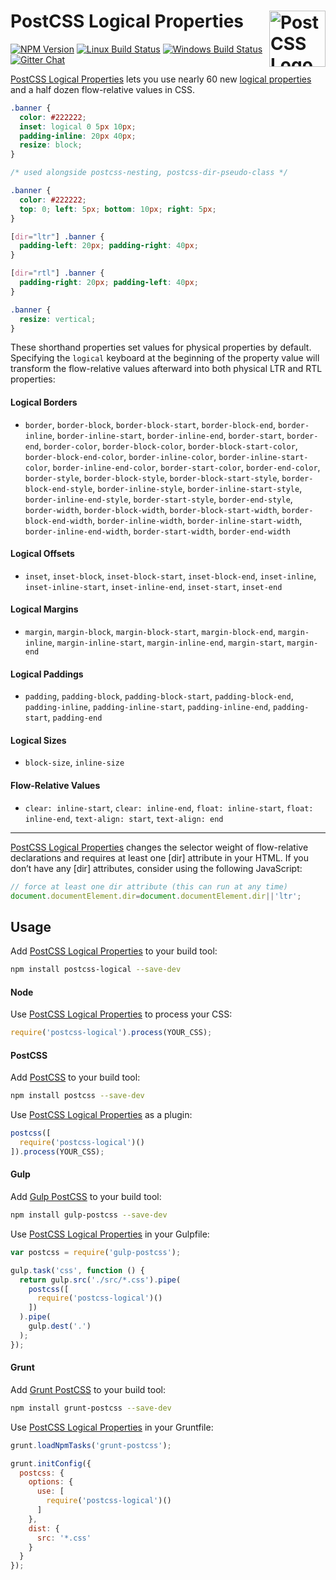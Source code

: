 # PostCSS Logical Properties [<img src="https://postcss.github.io/postcss/logo.svg" alt="PostCSS Logo" width="90" height="90" align="right">][postcss]

[![NPM Version][npm-img]][npm-url]
[![Linux Build Status][cli-img]][cli-url]
[![Windows Build Status][win-img]][win-url]
[![Gitter Chat][git-img]][git-url]

[PostCSS Logical Properties] lets you use nearly 60 new [logical properties]
and a half dozen flow-relative values in CSS.

```css
.banner {
  color: #222222;
  inset: logical 0 5px 10px;
  padding-inline: 20px 40px;
  resize: block;
}

/* used alongside postcss-nesting, postcss-dir-pseudo-class */

.banner {
  color: #222222;
  top: 0; left: 5px; bottom: 10px; right: 5px;
}

[dir="ltr"] .banner {
  padding-left: 20px; padding-right: 40px;
}

[dir="rtl"] .banner {
  padding-right: 20px; padding-left: 40px;
}

.banner {
  resize: vertical;
}
```

These shorthand properties set values for physical properties by default.
Specifying the `logical` keyboard at the beginning of the property value will
transform the flow-relative values afterward into both physical LTR and RTL
properties:

#### Logical Borders

- `border`, `border-block`, `border-block-start`, `border-block-end`,
  `border-inline`, `border-inline-start`, `border-inline-end`, `border-start`,
  `border-end`, `border-color`, `border-block-color`,
  `border-block-start-color`, `border-block-end-color`, `border-inline-color`,
  `border-inline-start-color`, `border-inline-end-color`, `border-start-color`,
  `border-end-color`, `border-style`, `border-block-style`,
  `border-block-start-style`, `border-block-end-style`, `border-inline-style`,
  `border-inline-start-style`, `border-inline-end-style`, `border-start-style`,
  `border-end-style`, `border-width`, `border-block-width`,
  `border-block-start-width`, `border-block-end-width`, `border-inline-width`,
  `border-inline-start-width`, `border-inline-end-width`, `border-start-width`,
  `border-end-width`

#### Logical Offsets

- `inset`, `inset-block`, `inset-block-start`, `inset-block-end`,
  `inset-inline`, `inset-inline-start`, `inset-inline-end`, `inset-start`,
  `inset-end`

#### Logical Margins

- `margin`, `margin-block`, `margin-block-start`, `margin-block-end`,
  `margin-inline`, `margin-inline-start`, `margin-inline-end`, `margin-start`,
  `margin-end`

#### Logical Paddings

- `padding`, `padding-block`, `padding-block-start`, `padding-block-end`,
  `padding-inline`, `padding-inline-start`, `padding-inline-end`,
  `padding-start`, `padding-end`

#### Logical Sizes

- `block-size`, `inline-size`

#### Flow-Relative Values

- `clear: inline-start`, `clear: inline-end`, `float: inline-start`,
  `float: inline-end`, `text-align: start`, `text-align: end`

---

[PostCSS Logical Properties] changes the selector weight of flow-relative
declarations and requires at least one [dir] attribute in your HTML. If you
don’t have any [dir] attributes, consider using the following JavaScript:

```js
// force at least one dir attribute (this can run at any time)
document.documentElement.dir=document.documentElement.dir||'ltr';
```

## Usage

Add [PostCSS Logical Properties] to your build tool:

```bash
npm install postcss-logical --save-dev
```

#### Node

Use [PostCSS Logical Properties] to process your CSS:

```js
require('postcss-logical').process(YOUR_CSS);
```

#### PostCSS

Add [PostCSS] to your build tool:

```bash
npm install postcss --save-dev
```

Use [PostCSS Logical Properties] as a plugin:

```js
postcss([
  require('postcss-logical')()
]).process(YOUR_CSS);
```

#### Gulp

Add [Gulp PostCSS] to your build tool:

```bash
npm install gulp-postcss --save-dev
```

Use [PostCSS Logical Properties] in your Gulpfile:

```js
var postcss = require('gulp-postcss');

gulp.task('css', function () {
  return gulp.src('./src/*.css').pipe(
    postcss([
      require('postcss-logical')()
    ])
  ).pipe(
    gulp.dest('.')
  );
});
```

#### Grunt

Add [Grunt PostCSS] to your build tool:

```bash
npm install grunt-postcss --save-dev
```

Use [PostCSS Logical Properties] in your Gruntfile:

```js
grunt.loadNpmTasks('grunt-postcss');

grunt.initConfig({
  postcss: {
    options: {
      use: [
        require('postcss-logical')()
      ]
    },
    dist: {
      src: '*.css'
    }
  }
});
```

[npm-url]: https://www.npmjs.com/package/postcss-logical
[npm-img]: https://img.shields.io/npm/v/postcss-logical.svg
[cli-url]: https://travis-ci.org/jonathantneal/postcss-logical-properties
[cli-img]: https://img.shields.io/travis/jonathantneal/postcss-logical-properties.svg
[win-url]: https://ci.appveyor.com/project/jonathantneal/postcss-logical-properties
[win-img]: https://img.shields.io/appveyor/ci/jonathantneal/postcss-logical-properties.svg
[git-url]: https://gitter.im/postcss/postcss
[git-img]: https://img.shields.io/badge/chat-gitter-blue.svg

[PostCSS Logical Properties]: https://github.com/jonathantneal/postcss-logical-properties
[logical properties]: https://drafts.csswg.org/css-logical/
[PostCSS]: https://github.com/postcss/postcss
[Gulp PostCSS]: https://github.com/postcss/gulp-postcss
[Grunt PostCSS]: https://github.com/nDmitry/grunt-postcss
